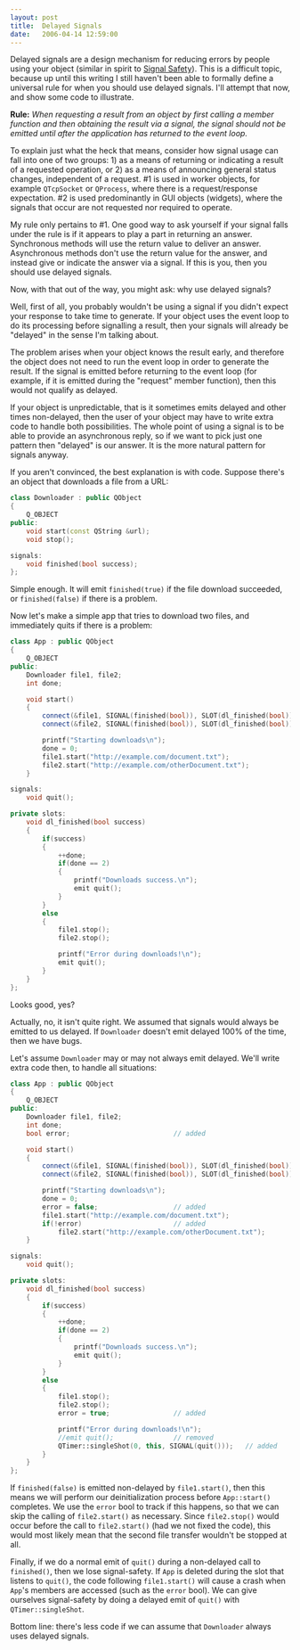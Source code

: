 ```yaml
---
layout: post
title:  Delayed Signals
date:   2006-04-14 12:59:00
---
```

Delayed signals are a design mechanism for reducing errors by people using your object (similar in spirit to [Signal Safety][signal-safety]). This is a difficult topic, because up until this writing I still haven't been able to formally define a universal rule for when you should use delayed signals. I'll attempt that now, and show some code to illustrate.

**Rule:** *When requesting a result from an object by first calling a member function and then obtaining the result via a signal, the signal should not be emitted until after the application has returned to the event loop.*

To explain just what the heck that means, consider how signal usage can fall into one of two groups: 1) as a means of returning or indicating a result of a requested operation, or 2) as a means of announcing general status changes, independent of a request. #1 is used in worker objects, for example `QTcpSocket` or `QProcess`, where there is a request/response expectation. #2 is used predominantly in GUI objects (widgets), where the signals that occur are not requested nor required to operate.

My rule only pertains to #1. One good way to ask yourself if your signal falls under the rule is if it appears to play a part in returning an answer. Synchronous methods will use the return value to deliver an answer. Asynchronous methods don't use the return value for the answer, and instead give or indicate the answer via a signal. If this is you, then you should use delayed signals.

Now, with that out of the way, you might ask: why use delayed signals?

Well, first of all, you probably wouldn't be using a signal if you didn't expect your response to take time to generate. If your object uses the event loop to do its processing before signalling a result, then your signals will already be "delayed" in the sense I'm talking about.

The problem arises when your object knows the result early, and therefore the object does not need to run the event loop in order to generate the result. If the signal is emitted before returning to the event loop (for example, if it is emitted during the "request" member function), then this would not qualify as delayed.

If your object is unpredictable, that is it sometimes emits delayed and other times non-delayed, then the user of your object may have to write extra code to handle both possibilities. The whole point of using a signal is to be able to provide an asynchronous reply, so if we want to pick just one pattern then "delayed" is our answer. It is the more natural pattern for signals anyway.

If you aren't convinced, the best explanation is with code. Suppose there's an object that downloads a file from a URL:

```c++
class Downloader : public QObject
{
    Q_OBJECT
public:
    void start(const QString &url);
    void stop();

signals:
    void finished(bool success);
};
```

Simple enough. It will emit `finished(true)` if the file download succeeded, or `finished(false)` if there is a problem.

Now let's make a simple app that tries to download two files, and immediately quits if there is a problem:

```c++
class App : public QObject
{
    Q_OBJECT
public:
    Downloader file1, file2;
    int done;

    void start()
    {
        connect(&file1, SIGNAL(finished(bool)), SLOT(dl_finished(bool)));
        connect(&file2, SIGNAL(finished(bool)), SLOT(dl_finished(bool)));

        printf("Starting downloads\n");
        done = 0;
        file1.start("http://example.com/document.txt");
        file2.start("http://example.com/otherDocument.txt");
    }

signals:
    void quit();

private slots:
    void dl_finished(bool success)
    {
        if(success)
        {
            ++done;
            if(done == 2)
            {
                printf("Downloads success.\n");
                emit quit();
            }
        }
        else
        {
            file1.stop();
            file2.stop();

            printf("Error during downloads!\n");
            emit quit();
        }
    }
};
```

Looks good, yes?

Actually, no, it isn't quite right. We assumed that signals would always be emitted to us delayed. If `Downloader` doesn't emit delayed 100% of the time, then we have bugs.

Let's assume `Downloader` may or may not always emit delayed. We'll write extra code then, to handle all situations:

```c++
class App : public QObject
{
    Q_OBJECT
public:
    Downloader file1, file2;
    int done;
    bool error;                          // added

    void start()
    {
        connect(&file1, SIGNAL(finished(bool)), SLOT(dl_finished(bool)));
        connect(&file2, SIGNAL(finished(bool)), SLOT(dl_finished(bool)));

        printf("Starting downloads\n");
        done = 0;
        error = false;                   // added
        file1.start("http://example.com/document.txt");
        if(!error)                       // added
            file2.start("http://example.com/otherDocument.txt");
    }

signals:
    void quit();

private slots:
    void dl_finished(bool success)
    {
        if(success)
        {
            ++done;
            if(done == 2)
            {
                printf("Downloads success.\n");
                emit quit();
            }
        }
        else
        {
            file1.stop();
            file2.stop();
            error = true;                // added

            printf("Error during downloads!\n");
            //emit quit();               // removed
            QTimer::singleShot(0, this, SIGNAL(quit()));   // added
        }
    }
};
```

If `finished(false)` is emitted non-delayed by `file1.start()`, then this means we will perform our deinitialization process before `App::start()` completes. We use the `error` bool to track if this happens, so that we can skip the calling of `file2.start()` as necessary. Since `file2.stop()` would occur before the call to `file2.start()` (had we not fixed the code), this would most likely mean that the second file transfer wouldn't be stopped at all.

Finally, if we do a normal emit of `quit()` during a non-delayed call to `finished()`, then we lose signal-safety. If `App` is deleted during the slot that listens to `quit()`, the code following `file1.start()` will cause a crash when `App`'s members are accessed (such as the `error` bool). We can give ourselves signal-safety by doing a delayed emit of `quit()` with `QTimer::singleShot`.

Bottom line: there's less code if we can assume that `Downloader` always uses delayed signals.

[signal-safety]: /2008/02/04/signal-safety-revised/
